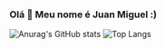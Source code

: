 ### Olá 👋 Meu nome é Juan Miguel :)

![Anurag's GitHub stats](https://github-readme-stats.vercel.app/api?username=anuraghazra&show_icons=true&theme=dracula) ![Top Langs](https://github-readme-stats.vercel.app/api/top-langs/?username=anuraghazra&layout=compact)
